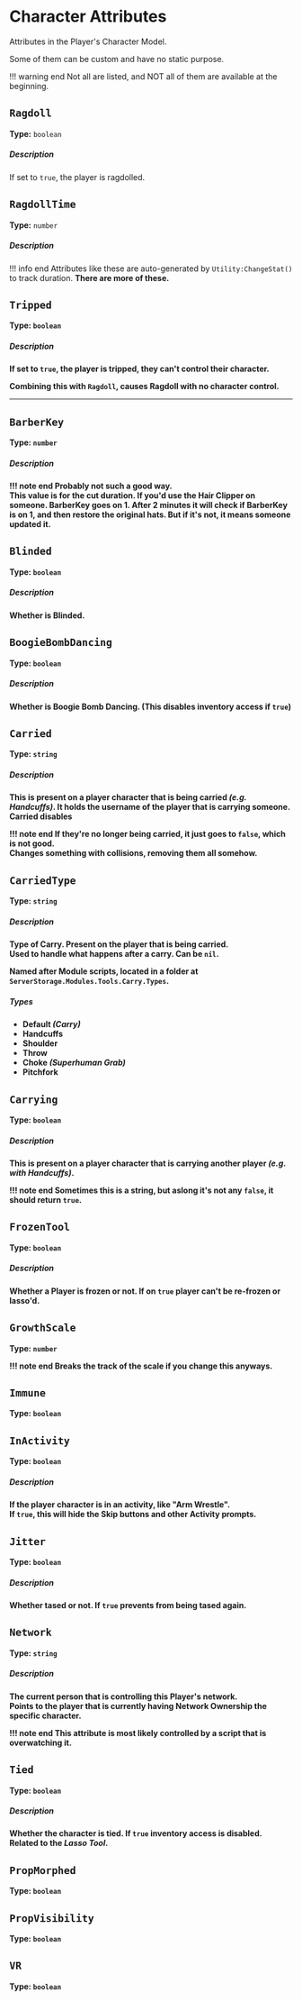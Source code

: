 # Character Attributes
Attributes in the Player's Character Model.

Some of them can be custom and have no static purpose.

!!! warning end
    Not all are listed, and NOT all of them are available at the beginning.


## `Ragdoll`
**Type:** `boolean`

##### Description
If set to ``true``, the player is ragdolled.


## `RagdollTime`
**Type:** `number`

##### Description
!!! info end
    Attributes like these are auto-generated by ``Utility:ChangeStat()`` to track duration.
    <b>There are more of these.

## `Tripped`
**Type:** `boolean`

##### Description
If set to ``true``, the player is tripped, they can't control their character.

Combining this with ``Ragdoll``, causes Ragdoll with no character control.


<hr></hr>


## `BarberKey`
**Type:** `number`
##### Description
!!! note end
    Probably not such a good way.<br>
    This value is for the cut duration. If you'd use the Hair Clipper on someone. BarberKey goes on 1. After 2 minutes it will check if BarberKey is on 1, and then restore the original hats. But if it's not, it means someone updated it.


## `Blinded`
**Type:** `boolean`
##### Description
Whether is Blinded.


## `BoogieBombDancing`
**Type:** `boolean`
##### Description
Whether is Boogie Bomb Dancing. (This disables inventory access if ``true``)


## `Carried`
**Type:** `string`
##### Description
This is present on a player character that is being carried *(e.g. Handcuffs)*. It holds the username of the player that is carrying someone.<br>
Carried disables 


!!! note end
    If they're no longer being carried, it just goes to ``false``, which is not good.<br>
    Changes something with collisions, removing them all somehow.


## `CarriedType`
**Type:** `string`
##### Description
Type of Carry. Present on the player that is being carried.<br>
Used to handle what happens after a carry. Can be ``nil``.

Named after Module scripts, located in a folder at ``ServerStorage.Modules.Tools.Carry.Types``.

##### Types
* Default *(Carry)*
* Handcuffs
* Shoulder
* Throw
* Choke *(Superhuman Grab)*
* Pitchfork


## `Carrying`
**Type:** `boolean`
##### Description
This is present on a player character that is carrying another player *(e.g. with Handcuffs)*.

!!! note end
    Sometimes this is a string, but aslong it's not any ``false``, it should return ``true``.


## `FrozenTool`
**Type:** `boolean`
##### Description
Whether a Player is frozen or not. If on ``true`` player can't be re-frozen or lasso'd.


## `GrowthScale`
**Type:** `number`

!!! note end
    Breaks the track of the scale if you change this anyways.


## `Immune`
**Type:** `boolean`


## `InActivity`
**Type:** `boolean`
##### Description
If the player character is in an activity, like "Arm Wrestle".<br>
If ``true``, this will hide the Skip buttons and other Activity prompts.


## `Jitter`
**Type:** `boolean`
##### Description
Whether tased or not. If ``true`` prevents from being tased again.



## `Network`
**Type:** `string`
##### Description
The current person that is controlling this Player's network.<br>
Points to the player that is currently having **Network Ownership** the specific character.

!!! note end
    This attribute is most likely controlled by a script that is overwatching it.


## `Tied`
**Type:** `boolean`
##### Description
Whether the character is tied. If ``true`` inventory access is disabled.<br>
Related to the *Lasso Tool*.


## `PropMorphed`
**Type:** `boolean`

## `PropVisibility`
**Type:** `boolean`

## `VR`
**Type:** `boolean`